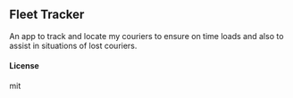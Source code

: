 ## Fleet Tracker

An app to track and locate my couriers to ensure on time loads and also to assist in situations of lost couriers. 

#### License

mit